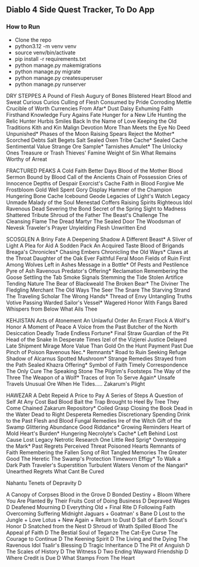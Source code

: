 ## Diablo 4 Side Quest Tracker, To Do App

### How to Run
* Clone the repo
* python3.12 -m venv venv
* source venv/bin/activate
* pip install -r requirements.txt
* python manage.py makemigrations
* python manage.py migrate
* python manage.py createsuperuser
* python manage.py runserver

DRY STEPPES
A Pound of Flesh
Augury of Bones
Blistered Heart
Blood and Sweat
Curious Curios
Culling of Flesh
Consumed by Pride
Corroding Mettle
Crucible of Worth
Currencies From Afar*
Dust Daisy
Exhuming Faith
Firsthand Knowledge
Fury Agains Fate
Hunger for a New Life
Hunting the Relic Hunter
Hurbis Smiles Back
In the Name of Love
Keeping the Old Traditions
Kith and Kin
Malign Devotion
More Than Meets the Eye
No Deed Unpunished*
Phases of the Moon
Raising Spears
Reject the Mother*
Scorched Debts
Salt Begets Salt
Sealed Oxen Tribe Cache*
Sealed Cache
Sentimental Value
Strange Ore Sample*
Tarnishes Amulet*
The Unlocky Ones
Treasure or Trash
Thieves' Famine
Weight of Sin
What Remains
Worthy of Arreat

FRACTURED PEAKS
A Cold Faith
Better Days
Blood of the Mother
Blood Sermon
Bound by Blood
Call of the Ancients
Chain of Possession
Cries of Innocence
Depths of Despair
Exorcist's Cache
Faith in Blood
Forgive Me
Frostbloom
Gold Well Spent
Gory Display
Hammer of the Champion
Hungering Bone Cache
Icebound Geode
Legacies of Light's Watch
Legacy Unmade
Malady of the Soul
Menestad Coffers
Raising Spirits
Righteous Idol
Ravenous Dead
Severing the Bond
Secret of the Spring
Sight to Madness
Shattered Tribute
Shroud of the Father
The Beast's Challenge
The Cleansing Flame
The Dread Martyr
The Sealed Door
The Woodsman of Nevesk
Traveler's Prayer
Unyielding Flesh
Unwritten End

SCOSGLEN
A Briny Fate
A Deepening Shadow
A Different Beast*
A Sliver of Light
A Plea for Aid
A Sodden Pack
An Acquired Taste
Blood of Brigands
Breaga's Chronicles*
Chasing Embers
Chronicling the Old Ways*
Claws at the Throat
Daughter of the Oak
Ever Faithful
Feral Moon
Fields of Ruin
First Among Wolves
Left in Ashes
Message in a Bottle*
Of Pests and Pestilence
Pyre of Ash
Ravenous Predator's Offering*
Reclamation
Remembering the Goose
Settling the Tab
Smoke Signals
Stemming the Tide
Stolen Artifice
Tending Nature
The Bear of Blackweald
The Broken Bear*
The Diviner
The Fledgling Merchant
The Old Ways
The Seer
The Snare
The Starving Strand
The Traveling Scholar
The Wrong Hands*
Thread of Envy
Untangling Truths
Votive Passing
Warded Sailor's Vessel*
Wagered Honor
With Fangs Bared
Whispers from Below
What Ails Thee

KEHJISTAN
Acts of Atonement
An Unlawful Order
An Errant Flock
A Wolf's Honor
A Moment of Peace
A Voice from the Past
Butcher of the North
Desiccation
Deadly Trade
Endless Fortune*
Final Straw
Guardian of the Pit
Head of the Snake
In Desperate Times
Izel of the Vizjerei
Justice Delayed
Late Shipment
Mirage
More Value Than Gold
On the Hunt
Payment Past Due
Pinch of Poison
Ravenous Nec.*
Remnants*
Road to Ruin
Seeking Refuge
Shadow of Alcarnus
Spotted Mushroom*
Strange Remedies
Strayed from the Path
Sealed Khazra Offering*
Symbol of Faith
Timely Correspondence
The Only Cure
The Speaking Stone
The Pilgrim's Footsteps
The Way of the Three
The Weapon of a Wolf*
Traces of Iron
To Serve Again*
Unsafe Travels
Unusual Ore
When He Tides.....
Zakarum's Plight

HAWEZAR
A Debt Repeid
A Price to Pay
A Series of Steps
A Question of Self
At Any Cost
Bad Blood
Bait the Trap
Brought to Heel
By Tree They Come
Chained Zakarum Repository*
Coiled Grasp
Closing the Book
Dead in the Water
Dead to Right
Despereta Remedies
Discretionary Spending
Drink to the Past
Flesh and Blood
Fungal Remedies
Ire of the Witch
Gift of the Swamp
Glittering Abundance
Good Riddance*
Growing Reminders
Heart of Mold
Heart's Burden*
Hungering Necrolyte's Cache*
Left Behind
Lost Cause
Lost Legacy
Netrotic Research
One Little Red Sprig*
Overstepping the Mark*
Past Regrets
Perceived Threat
Poisoned Hearts
Remnants of Faith
Remembering the Fallen
Song of Rot
Tangled Memories
The Greater Good
The Heretic
The Swamp's Protection
Timeworn Effigy*
To Walk a Dark Path
Traveler's Superstition
Turbulent Waters
Venom of the Nangari*
Unearthed Regrets
What Cant Be Cured

Nahantu
Tenets of Depravity D

A Canopy of Corpses
Blood in the Grove D
Bonded Destiny +
Bloom Where You Are Planted
By Their Fruits
Cost of Doing Business D
Depraved Wages D
Deafened Mourning D
Everything Old +
Final Rite D
Following Faith
Overcoming Suffering
Midnight Jaguars +
Goatman' s Bane D
Lost to the Jungle + 
Love Lotus +
New Again +
Return to Dust D
Salt of Earth
Scout's Honor D
Snatched from the Nest D
Shroud of Wrath
Spilled Blood
The Appeal pf Faith D
The Bestial Soul of Teganze
The Cat-Eye Curse
The Courage to Continue D
The Keening Spirit D
The Living and the Dying
The Ravenous Idol
Tsalir's Blessing D
Tragic Inheritance D
The Pit of Anguish D
The Scales of History D
The Witness D
Two Ending
Wayward Friendship D
Where Credit is Due D
What Stamps From The Heart
